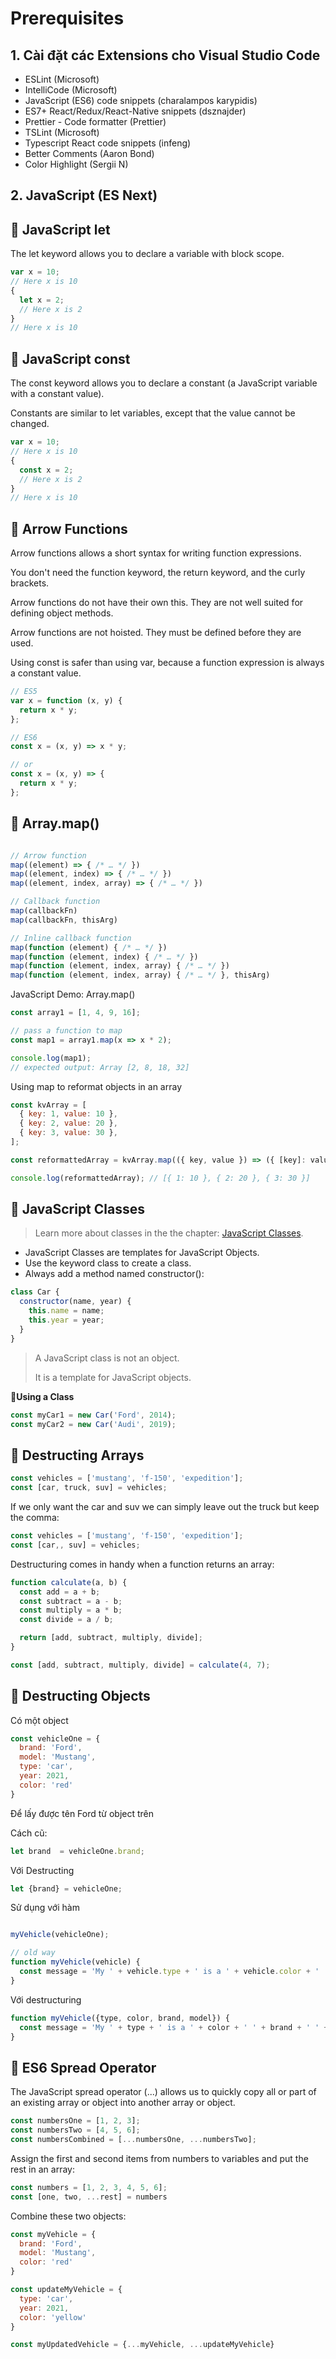 # Prerequisites

## 1. Cài đặt các Extensions cho Visual Studio Code

- ESLint (Microsoft)
- IntelliCode (Microsoft)
- JavaScript (ES6) code snippets (charalampos karypidis)
- ES7+ React/Redux/React-Native snippets (dsznajder)
- Prettier - Code formatter (Prettier)
- TSLint (Microsoft)
- Typescript React code snippets (infeng)
- Better Comments (Aaron Bond)
- Color Highlight (Sergii N)

## 2. JavaScript (ES Next)


## 🔶 JavaScript let

The let keyword allows you to declare a variable with block scope.

```js
var x = 10;
// Here x is 10
{
  let x = 2;
  // Here x is 2
}
// Here x is 10
```

## 🔶 JavaScript const

The const keyword allows you to declare a constant (a JavaScript variable with a constant value).

Constants are similar to let variables, except that the value cannot be changed.

```js
var x = 10;
// Here x is 10
{
  const x = 2;
  // Here x is 2
}
// Here x is 10
```

## 🔶 Arrow Functions

Arrow functions allows a short syntax for writing function expressions.

You don't need the function keyword, the return keyword, and the curly brackets.

Arrow functions do not have their own this. They are not well suited for defining object methods.

Arrow functions are not hoisted. They must be defined before they are used.

Using const is safer than using var, because a function expression is always a constant value.

```js
// ES5
var x = function (x, y) {
  return x * y;
};

// ES6
const x = (x, y) => x * y;

// or
const x = (x, y) => {
  return x * y;
};
```

## 🔶 Array.map()


```js

// Arrow function
map((element) => { /* … */ })
map((element, index) => { /* … */ })
map((element, index, array) => { /* … */ })

// Callback function
map(callbackFn)
map(callbackFn, thisArg)

// Inline callback function
map(function (element) { /* … */ })
map(function (element, index) { /* … */ })
map(function (element, index, array) { /* … */ })
map(function (element, index, array) { /* … */ }, thisArg)

```

JavaScript Demo: Array.map()

```js
const array1 = [1, 4, 9, 16];

// pass a function to map
const map1 = array1.map(x => x * 2);

console.log(map1);
// expected output: Array [2, 8, 18, 32]
```

Using map to reformat objects in an array

```js
const kvArray = [
  { key: 1, value: 10 },
  { key: 2, value: 20 },
  { key: 3, value: 30 },
];

const reformattedArray = kvArray.map(({ key, value }) => ({ [key]: value }));

console.log(reformattedArray); // [{ 1: 10 }, { 2: 20 }, { 3: 30 }]

```

## 🔶 JavaScript Classes

> Learn more about classes in the the chapter: [JavaScript Classes](https://www.w3schools.com/js/js_classes.asp).

- JavaScript Classes are templates for JavaScript Objects.
- Use the keyword class to create a class.
- Always add a method named constructor():

```js
class Car {
  constructor(name, year) {
    this.name = name;
    this.year = year;
  }
}
```

> A JavaScript class is not an object.
>
> It is a template for JavaScript objects.

**🔹Using a Class**

```js
const myCar1 = new Car('Ford', 2014);
const myCar2 = new Car('Audi', 2019);
```

## 🔶 Destructing Arrays


```js
const vehicles = ['mustang', 'f-150', 'expedition'];
const [car, truck, suv] = vehicles;
```

If we only want the car and suv we can simply leave out the truck but keep the comma:

```js
const vehicles = ['mustang', 'f-150', 'expedition'];
const [car,, suv] = vehicles;
```

Destructuring comes in handy when a function returns an array:

```js
function calculate(a, b) {
  const add = a + b;
  const subtract = a - b;
  const multiply = a * b;
  const divide = a / b;

  return [add, subtract, multiply, divide];
}

const [add, subtract, multiply, divide] = calculate(4, 7);
```

## 🔶 Destructing Objects

Có một object

```js
const vehicleOne = {
  brand: 'Ford',
  model: 'Mustang',
  type: 'car',
  year: 2021, 
  color: 'red'
}
```

Để lấy được tên Ford từ object trên

Cách cũ: 

```js
let brand  = vehicleOne.brand;
```

Với Destructing

```js
let {brand} = vehicleOne;
```


Sử dụng với hàm

```js

myVehicle(vehicleOne);

// old way
function myVehicle(vehicle) {
  const message = 'My ' + vehicle.type + ' is a ' + vehicle.color + ' ' + vehicle.brand + ' ' + vehicle.model + '.';
}
```

Với destructuring


```js
function myVehicle({type, color, brand, model}) {
  const message = 'My ' + type + ' is a ' + color + ' ' + brand + ' ' + model + '.';
}
```

## 🔶 ES6 Spread Operator

The JavaScript spread operator (...) allows us to quickly copy all or part of an existing array or object into another array or object.

```js
const numbersOne = [1, 2, 3];
const numbersTwo = [4, 5, 6];
const numbersCombined = [...numbersOne, ...numbersTwo];
```

Assign the first and second items from numbers to variables and put the rest in an array:


```js
const numbers = [1, 2, 3, 4, 5, 6];
const [one, two, ...rest] = numbers
```

Combine these two objects:

```js
const myVehicle = {
  brand: 'Ford',
  model: 'Mustang',
  color: 'red'
}

const updateMyVehicle = {
  type: 'car',
  year: 2021, 
  color: 'yellow'
}

const myUpdatedVehicle = {...myVehicle, ...updateMyVehicle}
```